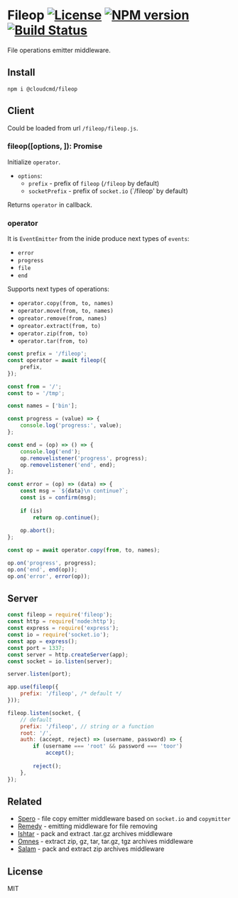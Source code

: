 # Fileop [![License][LicenseIMGURL]][LicenseURL] [![NPM version][NPMIMGURL]][NPMURL] [![Build Status][BuildStatusIMGURL]][BuildStatusURL]

[NPMURL]: https://npmjs.org/package/@cloudcmd/fileop "npm"
[NPMIMGURL]: https://img.shields.io/npm/v/@cloudcmd/fileop.svg?style=flat
[LicenseURL]: https://tldrlegal.com/license/mit-license "MIT License"
[LicenseIMGURL]: https://img.shields.io/badge/license-MIT-317BF9.svg?style=flat
[BuildStatusURL]: https://github.com/cloudcmd/node-fileop/actions/workflows/nodejs.yml "Build Status"
[BuildStatusIMGURL]: https://github.com/cloudcmd/node-fileop/actions/workflows/nodejs.yml/badge.svg

File operations emitter middleware.

## Install

```
npm i @cloudcmd/fileop
```

## Client

Could be loaded from url `/fileop/fileop.js`.

### fileop([options, ]): Promise

Initialize `operator`.

- `options`:
  - `prefix` - prefix of `fileop` (`/fileop` by default)
  - `socketPrefix` - prefix of `socket.io` (`/fileop' by default)

Returns `operator` in callback.

### operator

It is `EventEmitter` from the inide produce next types of `events`:

- `error`
- `progress`
- `file`
- `end`

Supports next types of operations:

- `operator.copy(from, to, names)`
- `operator.move(from, to, names)`
- `opreator.remove(from, names)`
- `opreator.extract(from, to)`
- `operator.zip(from, to)`
- `operator.tar(from, to)`

```js
const prefix = '/fileop';
const operator = await fileop({
    prefix,
});

const from = '/';
const to = '/tmp';

const names = ['bin'];

const progress = (value) => {
    console.log('progress:', value);
};

const end = (op) => () => {
    console.log('end');
    op.removelistener('progress', progress);
    op.removelistener('end', end);
};

const error = (op) => (data) => {
    const msg = `${data}\n continue?`;
    const is = confirm(msg);
    
    if (is)
        return op.continue();
    
    op.abort();
};

const op = await operator.copy(from, to, names);

op.on('progress', progress);
op.on('end', end(op));
op.on('error', error(op));
```

## Server

```js
const fileop = require('fileop');
const http = require('node:http');
const express = require('express');
const io = require('socket.io');
const app = express();
const port = 1337;
const server = http.createServer(app);
const socket = io.listen(server);

server.listen(port);

app.use(fileop({
    prefix: '/fileop', /* default */
}));

fileop.listen(socket, {
    // default
    prefix: '/fileop', // string or a function
    root: '/',
    auth: (accept, reject) => (username, password) => {
        if (username === 'root' && password === 'toor')
            accept();
        
        reject();
    },
});
```

## Related

- [Spero](https://github.com/cloudcmd/node-spero "Spero") - file copy emitter middleware based on `socket.io` and `copymitter`
- [Remedy](https://github.com/coderaiser/node-remedy "Remedy") - emitting middleware for file removing
- [Ishtar](https://github.com/coderaiser/node-ishtar "Ishtar") - pack and extract .tar.gz archives middleware
- [Omnes](https://github.com/cloudcmd/node-omnes "Omnes") - extract zip, gz, tar, tar.gz, tgz archives middleware
- [Salam](https://github.com/coderaiser/node-salam "Salam") - pack and extract zip archives middleware

## License

MIT
